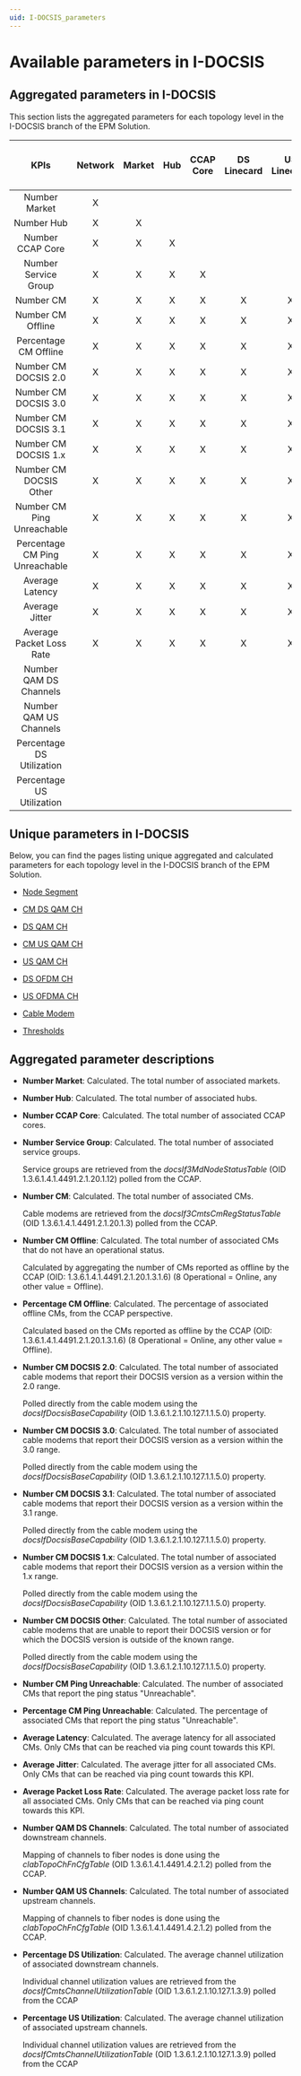 ```yaml
---
uid: I-DOCSIS_parameters
---
```



# Available parameters in I-DOCSIS

## Aggregated parameters in I-DOCSIS

This section lists the aggregated parameters for each topology level in the I-DOCSIS branch of the EPM Solution.

| KPIs | Network | Market | Hub | CCAP Core | DS Linecard | US Linecard | DS Port | US Port | Node Segment | Service Group [Fiber Node] | DS Service Group | US Service Group |
| :---: | :-----: | :----: | :---: | :-----: | :---------: | :---------: | :-----: | :-----: | :----------: | :------------------------: | :--------------: | :--------------: |
| Number Market|X||||||||||||
| Number Hub|X|X|||||||||||
| Number CCAP Core|X|X|X||||||||||
| Number Service Group|X|X|X|X|||||||||
| Number CM|X|X|X|X|X|X|X|X|X|X|X|X|
| Number CM Offline|X|X|X|X|X|X|X|X|X|X|X|X|
| Percentage CM Offline|X|X|X|X|X|X|X|X|X|X|X|X|
| Number CM DOCSIS 2.0|X|X|X|X|X|X|X|X|X|X|X|X|
| Number CM DOCSIS 3.0|X|X|X|X|X|X|X|X|X|X|X|X|
| Number CM DOCSIS 3.1|X|X|X|X|X|X|X|X|X|X|X|X|
| Number CM DOCSIS 1.x|X|X|X|X|X|X|X|X|X|X|X|X|
| Number CM DOCSIS Other|X|X|X|X|X|X|X|X|X|X|X|X|
| Number CM Ping Unreachable|X|X|X|X|X|X|X|X|X|X|X|X|
| Percentage CM Ping Unreachable|X|X|X|X|X|X|X|X|X|X|X|X|
| Average Latency|X|X|X|X|X|X|X|X|X|X|X|X|
| Average Jitter|X|X|X|X|X|X|X|X|X|X|X|X|
| Average Packet Loss Rate|X|X|X|X|X|X|X|X|X|X|X|X|
| Number QAM DS Channels|||||||||X|X|X||
| Number QAM US Channels|||||||||X|X||X|
| Percentage DS Utilization|||||||X||X|X|X||
| Percentage US Utilization||||||||X|X|X||X|

## Unique parameters in I-DOCSIS

Below, you can find the pages listing unique aggregated and calculated parameters for each topology level in the I-DOCSIS branch of the EPM Solution.

- [Node Segment](xref:I-DOCSIS_parameters_node_segment)

- [CM DS QAM CH](xref:I-DOCSIS_parameters_cm_ds_qam_ch)

- [DS QAM CH](xref:I-DOCSIS_parameters_ds_qam_ch)

- [CM US QAM CH](xref:I-DOCSIS_parameters_cm_us_qam_ch)

- [US QAM CH](xref:I-DOCSIS_parameters_us_qam_ch)

- [DS OFDM CH](xref:I-DOCSIS_parameters_ds_ofdm_ch)

- [US OFDMA CH](xref:I-DOCSIS_parameters_us_ofdma_ch)

- [Cable Modem](xref:I-DOCSIS_parameters_cable_modem)

- [Thresholds](xref:I-DOCSIS_parameters_thresholds)

## Aggregated parameter descriptions

- **Number Market**: Calculated. The total number of associated markets.

- **Number Hub**: Calculated. The total number of associated hubs.

- **Number CCAP Core**: Calculated. The total number of associated CCAP cores.

- **Number Service Group**: Calculated. The total number of associated service groups.

  Service groups are retrieved from the *docsIf3MdNodeStatusTable* (OID 1.3.6.1.4.1.4491.2.1.20.1.12) polled from the CCAP.

- **Number CM**: Calculated. The total number of associated CMs.

  Cable modems are retrieved from the *docsIf3CmtsCmRegStatusTable* (OID 1.3.6.1.4.1.4491.2.1.20.1.3) polled from the CCAP.

- **Number CM Offline**: Calculated. The total number of associated CMs that do not have an operational status.

  Calculated by aggregating the number of CMs reported as offline by the CCAP (OID: 1.3.6.1.4.1.4491.2.1.20.1.3.1.6) (8 Operational = Online, any other value = Offline).

- **Percentage CM Offline**: Calculated. The percentage of associated offline CMs, from the CCAP perspective.

  Calculated based on the CMs reported as offline by the CCAP (OID: 1.3.6.1.4.1.4491.2.1.20.1.3.1.6) (8 Operational = Online, any other value = Offline).

- **Number CM DOCSIS 2.0**: Calculated. The total number of associated cable modems that report their DOCSIS version as a version within the 2.0 range.

  Polled directly from the cable modem using the *docsIfDocsisBaseCapability* (OID 1.3.6.1.2.1.10.127.1.1.5.0) property.

- **Number CM DOCSIS 3.0**: Calculated. The total number of associated cable modems that report their DOCSIS version as a version within the 3.0 range.

  Polled directly from the cable modem using the *docsIfDocsisBaseCapability* (OID 1.3.6.1.2.1.10.127.1.1.5.0) property.

- **Number CM DOCSIS 3.1**: Calculated. The total number of associated cable modems that report their DOCSIS version as a version within the 3.1 range.

  Polled directly from the cable modem using the *docsIfDocsisBaseCapability* (OID 1.3.6.1.2.1.10.127.1.1.5.0) property.

- **Number CM DOCSIS 1.x**: Calculated. The total number of associated cable modems that report their DOCSIS version as a version within the 1.x range.

  Polled directly from the cable modem using the *docsIfDocsisBaseCapability* (OID 1.3.6.1.2.1.10.127.1.1.5.0) property.

- **Number CM DOCSIS Other**: Calculated. The total number of associated cable modems that are unable to report their DOCSIS version or for which the DOCSIS version is outside of the known range.

  Polled directly from the cable modem using the *docsIfDocsisBaseCapability* (OID 1.3.6.1.2.1.10.127.1.1.5.0) property.

- **Number CM Ping Unreachable**: Calculated. The number of associated CMs that report the ping status "Unreachable".

- **Percentage CM Ping Unreachable**: Calculated. The percentage of associated CMs that report the ping status "Unreachable".

- **Average Latency**: Calculated. The average latency for all associated CMs. Only CMs that can be reached via ping count towards this KPI.

- **Average Jitter**: Calculated. The average jitter for all associated CMs. Only CMs that can be reached via ping count towards this KPI.

- **Average Packet Loss Rate**: Calculated. The average packet loss rate for all associated CMs. Only CMs that can be reached via ping count towards this KPI.

- **Number QAM DS Channels**: Calculated. The total number of associated downstream channels.

  Mapping of channels to fiber nodes is done using the *clabTopoChFnCfgTable* (OID 1.3.6.1.4.1.4491.4.2.1.2) polled from the CCAP.

- **Number QAM US Channels**: Calculated. The total number of associated upstream channels.

  Mapping of channels to fiber nodes is done using the *clabTopoChFnCfgTable* (OID 1.3.6.1.4.1.4491.4.2.1.2) polled from the CCAP.

- **Percentage DS Utilization**: Calculated. The average channel utilization of associated downstream channels.

  Individual channel utilization values are retrieved from the *docsIfCmtsChannelUtilizationTable* (OID 1.3.6.1.2.1.10.127.1.3.9) polled from the CCAP

- **Percentage US Utilization**: Calculated. The average channel utilization of associated upstream channels.

  Individual channel utilization values are retrieved from the *docsIfCmtsChannelUtilizationTable* (OID 1.3.6.1.2.1.10.127.1.3.9) polled from the CCAP
